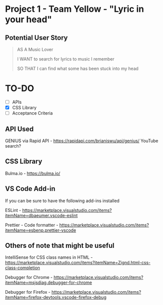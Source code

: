 # Project 1 - Team Yellow - "Lyric in your head"

## Potential User Story

> AS A Music Lover
>
> I WANT to search for lyrics to music I remember
>
> SO THAT I can find what some has been stuck into my head

# TO-DO

- [ ] APIs
- [x] CSS Library 
- [ ] Acceptance Criteria

## API Used
GENIUS via Rapid API - https://rapidapi.com/brianiswu/api/genius/
YouTube search?

## CSS Library 
Bulma.io - https://bulma.io/

## VS Code Add-in

If you can be sure to have the following add-ins installed

ESLint - https://marketplace.visualstudio.com/items?itemName=dbaeumer.vscode-eslint

Prettier - Code formatter - https://marketplace.visualstudio.com/items?itemName=esbenp.prettier-vscode

## Others of note that might be useful

IntelliSense for CSS class names in HTML - https://marketplace.visualstudio.com/items?itemName=Zignd.html-css-class-completion

Debugger for Chrome - https://marketplace.visualstudio.com/items?itemName=msjsdiag.debugger-for-chrome

Debugger for Firefox - https://marketplace.visualstudio.com/items?itemName=firefox-devtools.vscode-firefox-debug

